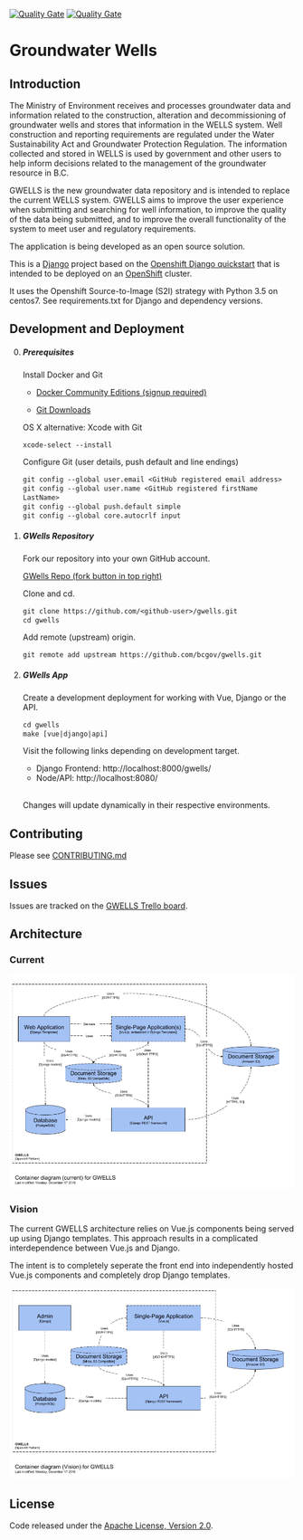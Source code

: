 [![Quality Gate](https://sonarqube-moe-gwells-tools.pathfinder.gov.bc.ca/api/badges/gate?key=org.sonarqube:bcgov-gwells)](https://sonarqube-moe-gwells-tools.pathfinder.gov.bc.ca/dashboard?id=org.sonarqube%3Abcgov-gwells) [![Quality Gate](https://sonarqube-moe-gwells-tools.pathfinder.gov.bc.ca/api/badges/measure?key=org.sonarqube:bcgov-gwells&metric=coverage&template=FLAT)](https://sonarqube-moe-gwells-tools.pathfinder.gov.bc.ca/dashboard/index/org.sonarqube:bcgov-gwells)



# Groundwater Wells

## Introduction

The Ministry of Environment receives and processes groundwater data and information related to the construction, alteration and decommissioning of groundwater wells and stores that information in the WELLS system. Well construction and reporting requirements are regulated under the Water Sustainability Act and Groundwater Protection Regulation. The information collected and stored in WELLS is used by government and other users to help inform decisions related to the management of the groundwater resource in B.C.

GWELLS is the new groundwater data repository and is intended to replace the current WELLS system. GWELLS aims to improve the user experience when submitting  and searching for well information, to improve the quality of the data being submitted, and to improve the overall functionality of the system to meet user and regulatory requirements.

The application is being developed as an open source solution.

This is a [Django](http://www.djangoproject.com) project based on the [Openshift Django quickstart](https://github.com/openshift/django-ex) that is intended to be deployed on an [OpenShift](https://github.com/openshift/origin) cluster.

It uses the Openshift Source-to-Image (S2I) strategy with Python 3.5 on centos7.  See requirements.txt for Django and dependency versions.

## Development and Deployment

0.  ##### Prerequisites

    Install Docker and Git

    * [Docker Community Editions (signup  required)](https://store.docker.com/search?type=edition&offering=community)

    * [Git Downloads](https://git-scm.com/downloads)

    OS X alternative: Xcode with Git
    ```
    xcode-select --install
    ```

    Configure Git (user details, push default and line endings)
    ```
    git config --global user.email <GitHub registered email address>
    git config --global user.name <GitHub registered firstName LastName>
    git config --global push.default simple
    git config --global core.autocrlf input
    ```

1.  ##### GWells Repository

    Fork our repository into your own GitHub account.

    [GWells Repo (fork button in top right)](https://github.com/bcgov/gwells)

    Clone and cd.

    ```
    git clone https://github.com/<github-user>/gwells.git
    cd gwells
    ```

    Add remote (upstream) origin.

    ```
    git remote add upstream https://github.com/bcgov/gwells.git
    ```

2.  ##### GWells App

    Create a development deployment for working with Vue, Django or the API.
    ```
    cd gwells
    make [vue|django|api]
    ```

    Visit the following links depending on development target.

    * Django Frontend: http://localhost:8000/gwells/
    * Node/API: http://localhost:8080/

    <br>Changes will update dynamically in their respective environments.

## Contributing

Please see [CONTRIBUTING.md](https://github.com/bcgov/gwells/blob/master/CONTRIBUTING.md)

## Issues
Issues are tracked on the [GWELLS Trello board](https://trello.com/b/2UQZgXHR/wells-project-board).

## Architecture

### Current

![GWELLS container diagram](pics/container_diagram.png)

### Vision

The current GWELLS architecture relies on Vue.js components being served up using Django templates. This 
approach results in a complicated interdependence between Vue.js and Django.

The intent is to completely seperate the front end into independently hosted Vue.js components and completely
drop Django templates.

![GWELLS container diagram (Vision)](pics/container_diagram_vision.png)

## License

Code released under the [Apache License, Version 2.0](https://github.com/bcgov/gwells/blob/master/LICENSE).
